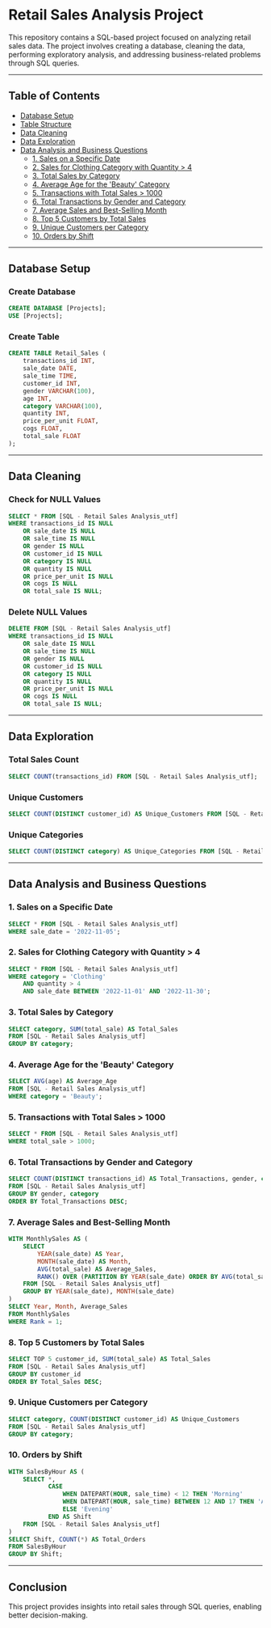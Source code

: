 # Retail Sales Analysis Project

This repository contains a SQL-based project focused on analyzing retail sales data. The project involves creating a database, cleaning the data, performing exploratory analysis, and addressing business-related problems through SQL queries.

---

## Table of Contents
- [Database Setup](#database-setup)
- [Table Structure](#table-structure)
- [Data Cleaning](#data-cleaning)
- [Data Exploration](#data-exploration)
- [Data Analysis and Business Questions](#data-analysis-and-business-questions)
  - [1. Sales on a Specific Date](#1-sales-on-a-specific-date)
  - [2. Sales for Clothing Category with Quantity > 4](#2-sales-for-clothing-category-with-quantity--4)
  - [3. Total Sales by Category](#3-total-sales-by-category)
  - [4. Average Age for the 'Beauty' Category](#4-average-age-for-the-beauty-category)
  - [5. Transactions with Total Sales > 1000](#5-transactions-with-total-sales--1000)
  - [6. Total Transactions by Gender and Category](#6-total-transactions-by-gender-and-category)
  - [7. Average Sales and Best-Selling Month](#7-average-sales-and-best-selling-month)
  - [8. Top 5 Customers by Total Sales](#8-top-5-customers-by-total-sales)
  - [9. Unique Customers per Category](#9-unique-customers-per-category)
  - [10. Orders by Shift](#10-orders-by-shift)

---

## Database Setup

### Create Database
```sql
CREATE DATABASE [Projects];
USE [Projects];
```

### Create Table
```sql
CREATE TABLE Retail_Sales (
    transactions_id INT,
    sale_date DATE,
    sale_time TIME,
    customer_id INT,
    gender VARCHAR(100),
    age INT,
    category VARCHAR(100),
    quantity INT,
    price_per_unit FLOAT,
    cogs FLOAT,
    total_sale FLOAT
);
```

---

## Data Cleaning

### Check for NULL Values
```sql
SELECT * FROM [SQL - Retail Sales Analysis_utf]
WHERE transactions_id IS NULL
    OR sale_date IS NULL
    OR sale_time IS NULL
    OR gender IS NULL
    OR customer_id IS NULL
    OR category IS NULL
    OR quantity IS NULL
    OR price_per_unit IS NULL
    OR cogs IS NULL
    OR total_sale IS NULL;
```

### Delete NULL Values
```sql
DELETE FROM [SQL - Retail Sales Analysis_utf]
WHERE transactions_id IS NULL
    OR sale_date IS NULL
    OR sale_time IS NULL
    OR gender IS NULL
    OR customer_id IS NULL
    OR category IS NULL
    OR quantity IS NULL
    OR price_per_unit IS NULL
    OR cogs IS NULL
    OR total_sale IS NULL;
```

---

## Data Exploration

### Total Sales Count
```sql
SELECT COUNT(transactions_id) FROM [SQL - Retail Sales Analysis_utf];
```

### Unique Customers
```sql
SELECT COUNT(DISTINCT customer_id) AS Unique_Customers FROM [SQL - Retail Sales Analysis_utf];
```

### Unique Categories
```sql
SELECT COUNT(DISTINCT category) AS Unique_Categories FROM [SQL - Retail Sales Analysis_utf];
```

---

## Data Analysis and Business Questions

### 1. Sales on a Specific Date
```sql
SELECT * FROM [SQL - Retail Sales Analysis_utf]
WHERE sale_date = '2022-11-05';
```

### 2. Sales for Clothing Category with Quantity > 4
```sql
SELECT * FROM [SQL - Retail Sales Analysis_utf]
WHERE category = 'Clothing' 
    AND quantity > 4
    AND sale_date BETWEEN '2022-11-01' AND '2022-11-30';
```

### 3. Total Sales by Category
```sql
SELECT category, SUM(total_sale) AS Total_Sales
FROM [SQL - Retail Sales Analysis_utf]
GROUP BY category;
```

### 4. Average Age for the 'Beauty' Category
```sql
SELECT AVG(age) AS Average_Age
FROM [SQL - Retail Sales Analysis_utf]
WHERE category = 'Beauty';
```

### 5. Transactions with Total Sales > 1000
```sql
SELECT * FROM [SQL - Retail Sales Analysis_utf]
WHERE total_sale > 1000;
```

### 6. Total Transactions by Gender and Category
```sql
SELECT COUNT(DISTINCT transactions_id) AS Total_Transactions, gender, category
FROM [SQL - Retail Sales Analysis_utf]
GROUP BY gender, category
ORDER BY Total_Transactions DESC;
```

### 7. Average Sales and Best-Selling Month
```sql
WITH MonthlySales AS (
    SELECT 
        YEAR(sale_date) AS Year,
        MONTH(sale_date) AS Month,
        AVG(total_sale) AS Average_Sales,
        RANK() OVER (PARTITION BY YEAR(sale_date) ORDER BY AVG(total_sale) DESC) AS Rank
    FROM [SQL - Retail Sales Analysis_utf]
    GROUP BY YEAR(sale_date), MONTH(sale_date)
)
SELECT Year, Month, Average_Sales
FROM MonthlySales
WHERE Rank = 1;
```

### 8. Top 5 Customers by Total Sales
```sql
SELECT TOP 5 customer_id, SUM(total_sale) AS Total_Sales
FROM [SQL - Retail Sales Analysis_utf]
GROUP BY customer_id
ORDER BY Total_Sales DESC;
```

### 9. Unique Customers per Category
```sql
SELECT category, COUNT(DISTINCT customer_id) AS Unique_Customers
FROM [SQL - Retail Sales Analysis_utf]
GROUP BY category;
```

### 10. Orders by Shift
```sql
WITH SalesByHour AS (
    SELECT *, 
           CASE 
               WHEN DATEPART(HOUR, sale_time) < 12 THEN 'Morning'
               WHEN DATEPART(HOUR, sale_time) BETWEEN 12 AND 17 THEN 'Afternoon'
               ELSE 'Evening'
           END AS Shift
    FROM [SQL - Retail Sales Analysis_utf]
)
SELECT Shift, COUNT(*) AS Total_Orders
FROM SalesByHour
GROUP BY Shift;
```

---

## Conclusion
This project provides insights into retail sales through SQL queries, enabling better decision-making.

